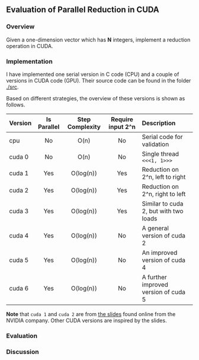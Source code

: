 ## Evaluation of Parallel Reduction in CUDA

### Overview

Given a one-dimension vector which has **N** integers, implement a reduction
operation in CUDA.

### Implementation

I have implemented one serial version in C code (CPU) and a couple of versions in CUDA code (GPU).
Their source code can be found in the folder [./src](./src).

Based on different strategies, the overview of these versions is shown as follows.

| Version    | Is Parallel | Step Complexity | Require input 2^n | Description                           |
| :--------- | :---------: | :-------------: | :---------------: | :------------------------------------ | 
| cpu        |     No      |  O(n)           | No                | Serial code for validation            |
| cuda 0     |     No      |  O(n)           | No                | Single thread `<<<1, 1>>>`            |
| cuda 1     |     Yes     |  O(log(n))      | Yes               | Reduction on 2^n, left to right       |
| cuda 2     |     Yes     |  O(log(n))      | Yes               | Reduction on 2^n, right to left       |
| cuda 3     |     Yes     |  O(log(n))      | Yes               | Similar to cuda 2, but with two loads |
| cuda 4     |     Yes     |  O(log(n))      | No                | A general version of cuda 2           |
| cuda 5     |     Yes     |  O(log(n))      | No                | An improved version of cuda 4         |
| cuda 6     |     Yes     |  O(log(n))      | No                | A further improved version of cuda 5  |

**Note** that `cuda 1` and `cuda 2` are from [the slides](doc/cuda-reduction.pdf) found online from the NVIDIA company.
Other CUDA versions are inspired by the slides.


### Evaluation

### Discussion



